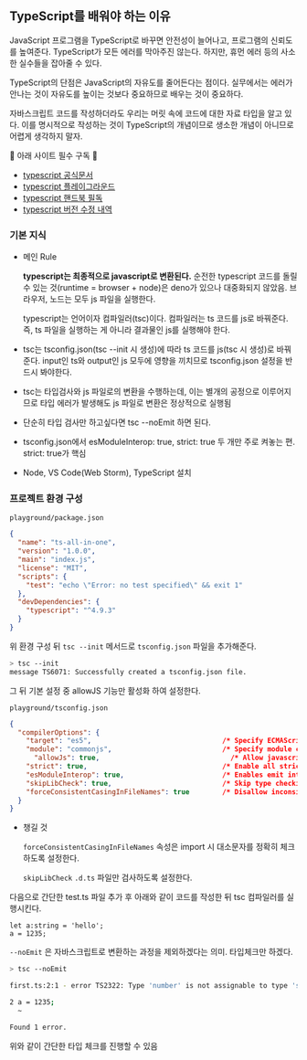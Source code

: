 ## TypeScript를 배워야 하는 이유

JavaScript 프로그램을 TypeScript로 바꾸면 안전성이 늘어나고, 프로그램의 신뢰도를 높여준다.
TypeScript가 모든 에러를 막아주진 않는다. 하지만, 휴먼 에러 등의 사소한 실수들을 잡아줄 수 있다.

TypeScript의 단점은 JavaScript의 자유도를 줄어든다는 점이다.
실무에서는 에러가 안나는 것이 자유도를 높이는 것보다 중요하므로 배우는 것이 중요하다.

자바스크립트 코드를 작성하더라도 우리는 머릿 속에 코드에 대한 자료 타입을 알고 있다.
이를 명시적으로 작성하는 것이 TypeScript의 개념이므로 생소한 개념이 아니므로 어렵게 생각하지 말자.

🌝 아래 사이트 필수 구독 🌝

- [typescript 공식문서](https://www.typescriptlang.org/)
- [typescript 플레이그라운드](https://www.typescriptlang.org/play)
- [typescript 핸드북 필독](https://www.typescriptlang.org/docs/handbook/intro.html)
- [typescript 버전 수정 내역](https://www.typescriptlang.org/docs/handbook/release-notes/overview.html)

### 기본 지식

- 메인 Rule

  **typescript는 최종적으로 javascript로 변환된다.** 순전한 typescript 코드를 돌릴 수 있는 것(runtime = browser + node)은 deno가 있으나 대중화되지 않았음. 브라우저, 노드는 모두 js 파일을 실행한다.

  typescript는 언어이자 컴파일러(tsc)이다. 컴파일러는 ts 코드를 js로 바꿔준다. 즉, ts 파일을 실행하는 게 아니라 결과물인 js를 실행해야 한다.

- tsc는 tsconfig.json(tsc --init 시 생성)에 따라 ts 코드를 js(tsc 시 생성)로 바꿔준다.
  input인 ts와 output인 js 모두에 영향을 끼치므로 tsconfig.json 설정을 반드시 봐야한다.
- tsc는 타입검사와 js 파일로의 변환을 수행하는데, 이는 별개의 공정으로 이루어지므로 타입 에러가 발생해도 js 파일로 변환은 정상적으로 실행됨
- 단순히 타입 검사만 하고싶다면 tsc --noEmit 하면 된다.
- tsconfig.json에서 esModuleInterop: true, strict: true 두 개만 주로 켜놓는 편. strict: true가 핵심
- Node, VS Code(Web Storm), TypeScript 설치

### 프로젝트 환경 구성

`playground/package.json`

```json
{
  "name": "ts-all-in-one",
  "version": "1.0.0",
  "main": "index.js",
  "license": "MIT",
  "scripts": {
    "test": "echo \"Error: no test specified\" && exit 1"
  },
  "devDependencies": {
    "typescript": "^4.9.3"
  }
}
```

위 환경 구성 뒤 `tsc --init` 메서드로 `tsconfig.json` 파일을 추가해준다.

```bash
> tsc --init        
message TS6071: Successfully created a tsconfig.json file.
```

그 뒤 기본 설정 중 allowJS 기능만 활성화 하여 설정한다.

`playground/tsconfig.json`

```json
{
  "compilerOptions": {
    "target": "es5",                                /* Specify ECMAScript target version: 'ES3' (default), 'ES5', 'ES2015', 'ES2016', 'ES2017', 'ES2018', 'ES2019', 'ES2020', or 'ESNEXT'. */
    "module": "commonjs",                           /* Specify module code generation: 'none', 'commonjs', 'amd', 'system', 'umd', 'es2015', 'es2020', or 'ESNext'. */
	  "allowJs": true,                                /* Allow javascript files to be compiled. */
    "strict": true,                                 /* Enable all strict type-checking options. */
    "esModuleInterop": true,                        /* Enables emit interoperability between CommonJS and ES Modules via creation of namespace objects for all imports. Implies 'allowSyntheticDefaultImports'. */
    "skipLibCheck": true,                           /* Skip type checking of declaration files. */
    "forceConsistentCasingInFileNames": true        /* Disallow inconsistently-cased references to the same file. */
  }
}
```

- 챙길 것

  `forceConsistentCasingInFileNames` 속성은 import 시 대소문자를 정확히 체크하도록 설정한다.

  `skipLibCheck` `.d.ts` 파일만 검사하도록 설정한다.


다음으로 간단한 test.ts 파일 추가 후 아래와 같이 코드를 작성한 뒤 tsc 컴파일러를 실행시킨다.

```tsx
let a:string = 'hello';
a = 1235;
```

`--noEmit` 은 자바스크립트로 변환하는 과정을 제외하겠다는 의미. 타입체크만 하겠다.

```bash
> tsc --noEmit

first.ts:2:1 - error TS2322: Type 'number' is not assignable to type 'string'.

2 a = 1235;
  ~

Found 1 error.
```

위와 같이 간단한 타입 체크를 진행할 수 있음
